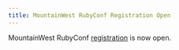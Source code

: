 ```yaml
---
title: MountainWest RubyConf Registration Open
---
```


MountainWest RubyConf [registration][reg] is now open.

[reg]: http://mtnwestrubyconf.org/2014/register
